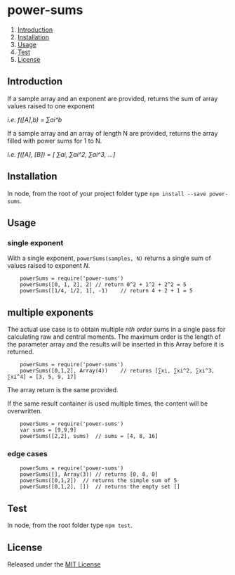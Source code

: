 # power-sums

1. [Introduction](#introduction)
1. [Installation](#installation)
1. [Usage](#usage)
1. [Test](#test)
1. [License](#license)



## Introduction
If a sample array and an exponent are provided, returns the sum of array values raised to one exponent

*i.e.  f([A],b) = ∑ai^b*

If a sample array and an array of length N are provided, returns the array filled with power sums for 1 to N.

*i.e.  f([A], [B]) = [ ∑ai, ∑ai^2, ∑ai^3, ...]*



## Installation

In node, from the root of your project folder type `npm install --save power-sums`.



## Usage
### single exponent

With a single exponent, `powerSums(samples, N)` returns a single sum of values raised to exponent *N*.
```
	powerSums = require('power-sums')
	powerSums([0, 1, 2], 2)	// return 0^2 + 1^2 + 2^2 = 5
	powerSums([1/4, 1/2, 1], -1)	// return 4 + 2 + 1 = 5
```

## multiple exponents

The actual use case is to obtain multiple *nth order* sums in a single pass for calculating raw and central moments.
The maximum order is the length of the parameter array and the results will be inserted in this Array before it is returned.
```
	powerSums = require('power-sums')
	powerSums([0,1,2], Array(4))	// returns [∑xi, ∑xi^2, ∑xi^3, ∑xi^4] = [3, 5, 9, 17]
```
The array return is the same provided.

If the same result container is used multiple times, the content will be overwritten.
```
	powerSums = require('power-sums')
	var sums = [9,9,9]
	powerSums([2,2], sums)	// sums = [4, 8, 16]
```

### edge cases
```
	powerSums = require('power-sums')
	powerSums([], Array(3))	// returns [0, 0, 0]
	powerSums([0,1,2])	// returns the simple sum of 5
	powerSums([0,1,2], [])	// returns the empty set []
```


## Test

In node, from the root folder type `npm test`.


## License

Released under the [MIT License](http://www.opensource.org/licenses/MIT)

